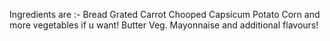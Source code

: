 Ingredients are :-
Bread
Grated Carrot
Chooped Capsicum
Potato
Corn and more vegetables if u want!
Butter
Veg. Mayonnaise
and additional flavours!